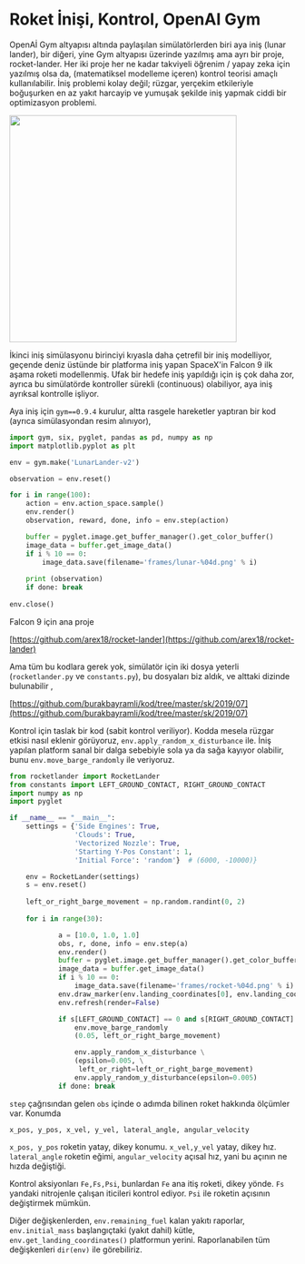 # Roket İnişi, Kontrol, OpenAI Gym

OpenAİ Gym altyapısı altında paylaşılan simülatörlerden biri aya iniş
(lunar lander), bir diğeri, yine Gym altyapısı üzerinde yazılmış ama
ayrı bir proje, rocket-lander. Her iki proje her ne kadar takviyeli
öğrenim / yapay zeka için yazılmış olsa da, (matematiksel modelleme
içeren) kontrol teorisi amaçlı kullanılabilir. İniş problemi kolay
değil; rüzgar, yerçekim etkileriyle boğuşurken en az yakıt harcayip ve
yumuşak şekilde iniş yapmak ciddi bir optimizasyon problemi.

<img width="400" src="https://1.bp.blogspot.com/-OIxLXQe2s7U/XSwvOIA8XQI/AAAAAAAAB1M/WNK70QseuswPtK7E7Zn1ogVhzqSGrE44ACLcBGAs/s1600/rocket-0100.png"/>

İkinci iniş simülasyonu birinciyi kıyasla daha çetrefil bir iniş
modelliyor, geçende deniz üstünde bir platforma iniş yapan SpaceX'in
Falcon 9 ilk aşama roketi modellenmiş. Ufak bir hedefe iniş yapıldığı
için iş çok daha zor, ayrıca bu simülatörde kontroller sürekli
(continuous) olabiliyor, aya iniş ayrıksal kontrolle işliyor.

Aya iniş için `gym==0.9.4` kurulur, altta rasgele hareketler yaptıran
bir kod (ayrıca simülasyondan resim alınıyor),

```python
import gym, six, pyglet, pandas as pd, numpy as np
import matplotlib.pyplot as plt

env = gym.make('LunarLander-v2')

observation = env.reset() 

for i in range(100):
    action = env.action_space.sample() 
    env.render()
    observation, reward, done, info = env.step(action)

    buffer = pyglet.image.get_buffer_manager().get_color_buffer()            
    image_data = buffer.get_image_data()
    if i % 10 == 0:
        image_data.save(filename='frames/lunar-%04d.png' % i)
    
    print (observation)
    if done: break
    
env.close()
```

Falcon 9 için ana proje

[https://github.com/arex18/rocket-lander](https://github.com/arex18/rocket-lander)

Ama tüm bu kodlara gerek yok, simülatör için iki dosya yeterli
(`rocketlander.py` ve `constants.py`), bu dosyaları biz aldık, ve
alttaki dizinde bulunabilir ,

[https://github.com/burakbayramli/kod/tree/master/sk/2019/07](https://github.com/burakbayramli/kod/tree/master/sk/2019/07)

Kontrol için taslak bir kod (sabit kontrol veriliyor). Kodda mesela
rüzgar etkisi nasıl eklenir görüyoruz,
`env.apply_random_x_disturbance` ile. İniş yapılan platform sanal bir
dalga sebebiyle sola ya da sağa kayıyor olabilir, bunu
`env.move_barge_randomly` ile veriyoruz.

```python
from rocketlander import RocketLander
from constants import LEFT_GROUND_CONTACT, RIGHT_GROUND_CONTACT
import numpy as np
import pyglet

if __name__ == "__main__":
    settings = {'Side Engines': True,
                'Clouds': True,
                'Vectorized Nozzle': True,
                'Starting Y-Pos Constant': 1,
                'Initial Force': 'random'}  # (6000, -10000)}

    env = RocketLander(settings)
    s = env.reset()
    
    left_or_right_barge_movement = np.random.randint(0, 2)
    
    for i in range(30):

            a = [10.0, 1.0, 1.0]                        
            obs, r, done, info = env.step(a)
            env.render()
            buffer = pyglet.image.get_buffer_manager().get_color_buffer()            
            image_data = buffer.get_image_data()
            if i % 10 == 0:
                image_data.save(filename='frames/rocket-%04d.png' % i)
            env.draw_marker(env.landing_coordinates[0], env.landing_coordinates[1])
            env.refresh(render=False)

            if s[LEFT_GROUND_CONTACT] == 0 and s[RIGHT_GROUND_CONTACT] == 0:
                env.move_barge_randomly
                (0.05, left_or_right_barge_movement)

                env.apply_random_x_disturbance \
                (epsilon=0.005, \
                 left_or_right=left_or_right_barge_movement)
                env.apply_random_y_disturbance(epsilon=0.005)
            if done: break
```

`step` çağrısından gelen `obs` içinde o adımda bilinen roket hakkında
ölçümler var. Konumda

```
x_pos, y_pos, x_vel, y_vel, lateral_angle, angular_velocity
```

`x_pos, y_pos` roketin yatay, dikey konumu. `x_vel,y_vel` yatay, dikey
hız. `lateral_angle` roketin eğimi, `angular_velocity` açısal hız,
yani bu açının ne hızda değiştiği.

Kontrol aksiyonları `Fe,Fs,Psi`, bunlardan `Fe` ana itiş roketi, dikey
yönde. `Fs` yandaki nitrojenle çalışan iticileri kontrol ediyor. `Psi`
ile roketin açısının değiştirmek mümkün.

Diğer değişkenlerden, `env.remaining_fuel` kalan yakıtı raporlar,
`env.initial_mass` başlangıçtaki (yakıt dahil) kütle,
`env.get_landing_coordinates()` platformun yerini. Raporlanabilen tüm
değişkenleri `dir(env)` ile görebiliriz.


